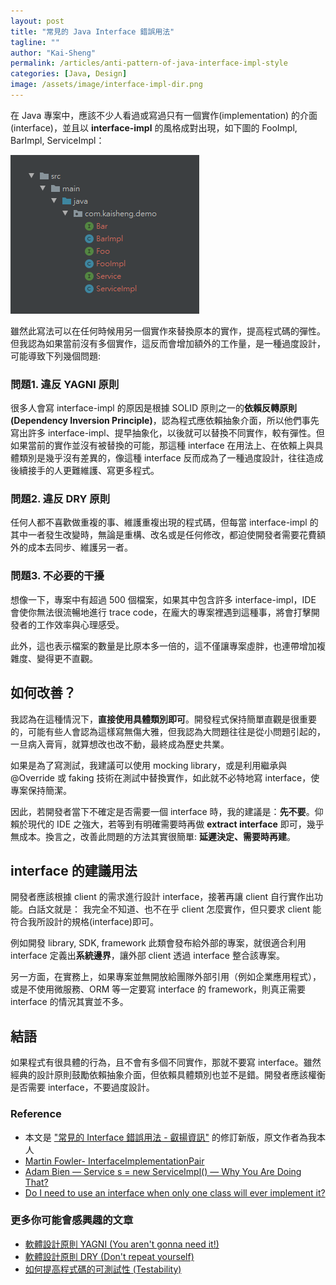 ```yaml
---
layout: post
title: "常見的 Java Interface 錯誤用法"
tagline: ""
author: "Kai-Sheng"
permalink: /articles/anti-pattern-of-java-interface-impl-style
categories: [Java, Design]
image: /assets/image/interface-impl-dir.png
--- 
```


在 Java 專案中，應該不少人看過或寫過只有一個實作(implementation) 的介面 (interface)，並且以 **interface-impl** 的風格成對出現，如下圖的 FooImpl, BarImpl, ServiceImpl：

![常見的 Interface 錯誤用法](/assets/image/interface-impl-dir.png?margin=vertical-medium)

雖然此寫法可以在任何時候用另一個實作來替換原本的實作，提高程式碼的彈性。但我認為如果當前沒有多個實作，這反而會增加額外的工作量，是一種過度設計，可能導致下列幾個問題:

### **問題1. 違反 YAGNI 原則**
很多人會寫 interface-impl 的原因是根據 SOLID 原則之一的**依賴反轉原則 (Dependency Inversion Principle)**，認為程式應依賴抽象介面，所以他們事先寫出許多 interface-impl、提早抽象化，以後就可以替換不同實作，較有彈性。但如果當前的實作並沒有被替換的可能，那這種 interface 在用法上、在依賴上與具體類別是幾乎沒有差異的，像這種 interface 反而成為了一種過度設計，往往造成後續接手的人更難維護、寫更多程式。

### **問題2. 違反 DRY 原則**
任何人都不喜歡做重複的事、維護重複出現的程式碼，但每當 interface-impl 的其中一者發生改變時，無論是重構、改名或是任何修改，都迫使開發者需要花費額外的成本去同步、維護另一者。

### **問題3. 不必要的干擾**
想像一下，專案中有超過 500 個檔案，如果其中包含許多 interface-impl，IDE 會使你無法很流暢地進行 trace code，在龐大的專案裡遇到這種事，將會打擊開發者的工作效率與心理感受。

此外，這也表示檔案的數量是比原本多一倍的，這不僅讓專案虛胖，也連帶增加複雜度、變得更不直觀。
 
## **如何改善？**
我認為在這種情況下，**直接使用具體類別即可**。開發程式保持簡單直觀是很重要的，可能有些人會認為這樣寫無傷大雅，但我認為大問題往往是從小問題引起的，一旦病入膏肓，就算想改也改不動，最終成為歷史共業。

如果是為了寫測試，我建議可以使用 mocking library，或是利用繼承與 @Override 或 faking 技術在測試中替換實作，如此就不必特地寫 interface，使專案保持簡潔。

因此，若開發者當下不確定是否需要一個 interface 時，我的建議是：**先不要**。仰賴於現代的 IDE 之強大，若等到有明確需要時再做 **extract interface** 即可，幾乎無成本。換言之，改善此問題的方法其實很簡單: **延遲決定、需要時再建**。 

## **interface 的建議用法**
開發者應該根據 client 的需求進行設計 interface，接著再讓 client 自行實作出功能。白話文就是： 我完全不知道、也不在乎 client 怎麼實作，但只要求 client 能符合我所設計的規格(interface)即可。

例如開發 library, SDK, framework 此類會發布給外部的專案，就很適合利用 interface 定義出**系統邊界**，讓外部 client 透過 interface 整合該專案。

另一方面，在實務上，如果專案並無開放給團隊外部引用（例如企業應用程式），或是不使用微服務、ORM 等一定要寫 interface 的 framework，則真正需要 interface 的情況其實並不多。

## **結語**
如果程式有很具體的行為，且不會有多個不同實作，那就不要寫 interface。雖然經典的設計原則鼓勵依賴抽象介面，但依賴具體類別也並不是錯。開發者應該權衡是否需要 interface，不要過度設計。

### **Reference**
- 本文是 ["常見的 Interface 錯誤用法 - 叡揚資訊"](https://www.gss.com.tw/blog/interface) 的修訂新版，原文作者為我本人
- [Martin Fowler- InterfaceImplementationPair](https://martinfowler.com/bliki/InterfaceImplementationPair.html)
- [Adam Bien — Service s = new ServiceImpl() — Why You Are Doing That?](http://adambien.blog/roller/abien/entry/service_s_new_serviceimpl_why)
- [Do I need to use an interface when only one class will ever implement it?](https://softwareengineering.stackexchange.com/questions/159813/do-i-need-to-use-an-interface-when-only-one-class-will-ever-implement-it/159815#159815)

### **更多你可能會感興趣的文章**
- [軟體設計原則 YAGNI (You aren't gonna need it!)](/articles/yagni-principle)
- [軟體設計原則 DRY (Don't repeat yourself)](/articles/dry-principle)
- [如何提高程式碼的可測試性 (Testability)](/articles/testability)
